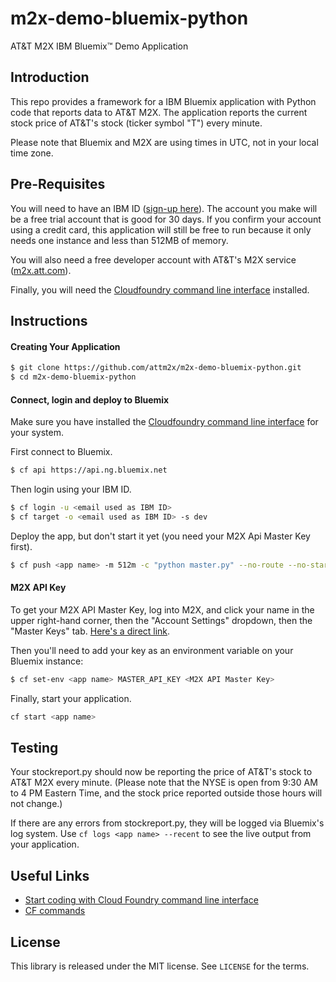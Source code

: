 # m2x-demo-bluemix-python
AT&amp;T M2X IBM Bluemix™ Demo Application


## Introduction

This repo provides a framework for a IBM Bluemix application with Python code that reports data to AT&T M2X. The application reports the current stock price of AT&T's stock (ticker symbol "T") every minute.

Please note that Bluemix and M2X are using times in UTC, not in your local time zone.


## Pre-Requisites

You will need to have an IBM ID ([sign-up here](https://apps.admin.ibmcloud.com/manage/trial/bluemix.html)). The account you make will be a free trial account that is good for 30 days. If you confirm your account using a credit card, this application will still be free to run because it only needs one instance and less than 512MB of memory.

You will also need a free developer account with AT&amp;T's M2X service ([m2x.att.com](https://m2x.att.com)).

Finally, you will need the [Cloudfoundry command line interface](https://github.com/cloudfoundry/cli/releases) installed. 

## Instructions

#### Creating Your Application

```bash
$ git clone https://github.com/attm2x/m2x-demo-bluemix-python.git
$ cd m2x-demo-bluemix-python
```

#### Connect, login and deploy to Bluemix

Make sure you have installed the [Cloudfoundry command line interface](https://github.com/cloudfoundry/cli/releases) for your system.

First connect to Bluemix.
```bash
$ cf api https://api.ng.bluemix.net
```
Then login using your IBM ID.
```bash
$ cf login -u <email used as IBM ID>
$ cf target -o <email used as IBM ID> -s dev
```
Deploy the app, but don't start it yet (you need your M2X Api Master Key first).
```bash
$ cf push <app name> -m 512m -c "python master.py" --no-route --no-start
```


#### M2X API Key

To get your M2X API Master Key, log into M2X, and click your name in the upper right-hand corner, then the "Account Settings" dropdown, then the "Master Keys" tab. [Here's a direct link](https://m2x.att.com/account#master-keys). 

Then you'll need to add your key as an environment variable on your Bluemix instance:
```bash
$ cf set-env <app name> MASTER_API_KEY <M2X API Master Key>
```
Finally, start your application.

```bash
cf start <app name>
```


## Testing

Your stockreport.py should now be reporting the price of AT&T's stock to AT&T M2X every minute. (Please note that the NYSE is open from 9:30 AM to 4 PM Eastern Time, and the stock price reported outside those hours will not change.)

If there are any errors from stockreport.py, they will be logged via Bluemix's log system. Use ```cf logs <app name> --recent``` to see the live output from your application.

## Useful Links

- [Start coding with Cloud Foundry command line interface](https://www.ng.bluemix.net/docs/#starters/install_cli.html)
- [CF commands](https://www.ng.bluemix.net/docs/#cli/index.html#cli) 

## License

This library is released under the MIT license. See ``LICENSE`` for the terms.
